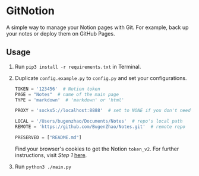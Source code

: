 # GitNotion
A simple way to manage your Notion pages with Git. For example, back up your notes or deploy them on GitHub Pages.

## Usage
1. Run `pip3 install -r requirements.txt` in Terminal.
2. Duplicate `config.example.py` to `config.py` and set your configurations.
    ```python
    TOKEN = '123456'  # Notion token
    PAGE = "Notes"  # name of the main page
    TYPE = 'markdown'  # 'markdown' or 'html'
    
    PROXY = 'socks5://localhost:8888'  # set to NONE if you don't need it
    
    LOCAL = '/Users/bugenzhao/Documents/Notes'  # repo's local path
    REMOTE = 'https://github.com/BugenZhao/Notes.git'  # remote repo
    
    PRESERVED = ["README.md"]
    ```
   Find your browser's cookies to get the Notion `token_v2`. For further instructions, visit *Step 1* [here](https://hackernoon.com/4-notionzapier-integrations-you-can-implement-today-l860l30hh).
 
3. Run `python3 ./main.py`